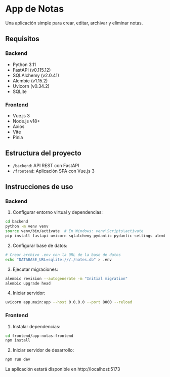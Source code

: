# App de Notas

Una aplicación simple para crear, editar, archivar y eliminar notas.

## Requisitos

### Backend
- Python 3.11
- FastAPI (v0.115.12)
- SQLAlchemy (v2.0.41)
- Alembic (v1.15.2)
- Uvicorn (v0.34.2)
- SQLite

### Frontend
- Vue.js 3
- Node.js v18+
- Axios
- Vite
- Pinia

## Estructura del proyecto

- `/backend`: API REST con FastAPI
- `/frontend`: Aplicación SPA con Vue.js 3

## Instrucciones de uso

### Backend

1. Configurar entorno virtual y dependencias:
```bash
cd backend
python -m venv venv
source venv/bin/activate  # En Windows: venv\Scripts\activate
pip install fastapi uvicorn sqlalchemy pydantic pydantic-settings alembic python-dotenv
```

2. Configurar base de datos:
```bash
# Crear archivo .env con la URL de la base de datos
echo "DATABASE_URL=sqlite:///./notes.db" > .env
```

3. Ejecutar migraciones:
```bash
alembic revision --autogenerate -m "Initial migration"
alembic upgrade head
```

4. Iniciar servidor:
```bash
uvicorn app.main:app --host 0.0.0.0 --port 8000 --reload
```

### Frontend

1. Instalar dependencias:
```bash
cd frontend/app-notas-frontend
npm install
```

2. Iniciar servidor de desarrollo:
```bash
npm run dev
```

La aplicación estará disponible en http://localhost:5173

